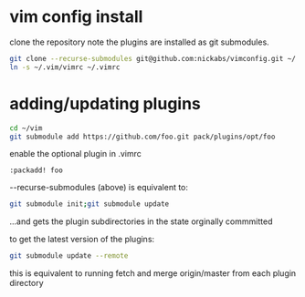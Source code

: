 # vim config install

clone the repository 
note the plugins are installed as git submodules.  

```bash
git clone --recurse-submodules git@github.com:nickabs/vimconfig.git ~/.vim
ln -s ~/.vim/vimrc ~/.vimrc
```

# adding/updating plugins 

```bash
cd ~/vim
git submodule add https://github.com/foo.git pack/plugins/opt/foo
```

enable the optional plugin in .vimrc
```viml
:packadd! foo 
```

--recurse-submodules (above) is equivalent to:
```bash
git submodule init;git submodule update
```
...and gets the plugin subdirectories in the state orginally commmitted

to get the latest version of the plugins:
```bash
git submodule update --remote
```
this is equivalent to running fetch and  merge origin/master from each plugin directory

